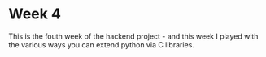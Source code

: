 Week 4
======

This is the fouth week of the hackend project - and this week I played with the various ways you can extend python via C libraries.

